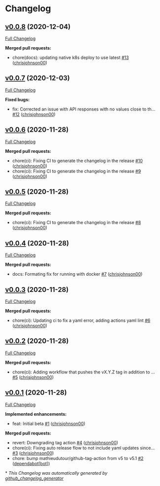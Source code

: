 # Changelog

## [v0.0.8](https://github.com/chrisjohnson00/solaredge-prometheus-exporter/tree/v0.0.8) (2020-12-04)

[Full Changelog](https://github.com/chrisjohnson00/solaredge-prometheus-exporter/compare/v0.0.7...v0.0.8)

**Merged pull requests:**

- chore\(docs\): updating native k8s deploy to use latest [\#13](https://github.com/chrisjohnson00/solaredge-prometheus-exporter/pull/13) ([chrisjohnson00](https://github.com/chrisjohnson00))

## [v0.0.7](https://github.com/chrisjohnson00/solaredge-prometheus-exporter/tree/v0.0.7) (2020-12-03)

[Full Changelog](https://github.com/chrisjohnson00/solaredge-prometheus-exporter/compare/v0.0.6...v0.0.7)

**Fixed bugs:**

- fix: Corrected an issue with API responses with no values close to th… [\#12](https://github.com/chrisjohnson00/solaredge-prometheus-exporter/pull/12) ([chrisjohnson00](https://github.com/chrisjohnson00))

## [v0.0.6](https://github.com/chrisjohnson00/solaredge-prometheus-exporter/tree/v0.0.6) (2020-11-28)

[Full Changelog](https://github.com/chrisjohnson00/solaredge-prometheus-exporter/compare/v0.0.5...v0.0.6)

**Merged pull requests:**

- chore\(ci\): Fixing CI to generate the changelog in the release [\#10](https://github.com/chrisjohnson00/solaredge-prometheus-exporter/pull/10) ([chrisjohnson00](https://github.com/chrisjohnson00))
- chore\(ci\): Fixing CI to generate the changelog in the release [\#9](https://github.com/chrisjohnson00/solaredge-prometheus-exporter/pull/9) ([chrisjohnson00](https://github.com/chrisjohnson00))

## [v0.0.5](https://github.com/chrisjohnson00/solaredge-prometheus-exporter/tree/v0.0.5) (2020-11-28)

[Full Changelog](https://github.com/chrisjohnson00/solaredge-prometheus-exporter/compare/v0.0.4...v0.0.5)

**Merged pull requests:**

- chore\(ci\): Fixing CI to generate the changelog in the release [\#8](https://github.com/chrisjohnson00/solaredge-prometheus-exporter/pull/8) ([chrisjohnson00](https://github.com/chrisjohnson00))

## [v0.0.4](https://github.com/chrisjohnson00/solaredge-prometheus-exporter/tree/v0.0.4) (2020-11-28)

[Full Changelog](https://github.com/chrisjohnson00/solaredge-prometheus-exporter/compare/v0.0.3...v0.0.4)

**Merged pull requests:**

- docs: Formating fix for running with docker [\#7](https://github.com/chrisjohnson00/solaredge-prometheus-exporter/pull/7) ([chrisjohnson00](https://github.com/chrisjohnson00))

## [v0.0.3](https://github.com/chrisjohnson00/solaredge-prometheus-exporter/tree/v0.0.3) (2020-11-28)

[Full Changelog](https://github.com/chrisjohnson00/solaredge-prometheus-exporter/compare/v0.0.2...v0.0.3)

**Merged pull requests:**

- chore\(ci\): Updating ci to fix a yaml error, adding actions yaml lint [\#6](https://github.com/chrisjohnson00/solaredge-prometheus-exporter/pull/6) ([chrisjohnson00](https://github.com/chrisjohnson00))

## [v0.0.2](https://github.com/chrisjohnson00/solaredge-prometheus-exporter/tree/v0.0.2) (2020-11-28)

[Full Changelog](https://github.com/chrisjohnson00/solaredge-prometheus-exporter/compare/v0.0.1...v0.0.2)

**Merged pull requests:**

- chore\(ci\): Adding workflow that pushes the vX.Y.Z tag in addition to … [\#5](https://github.com/chrisjohnson00/solaredge-prometheus-exporter/pull/5) ([chrisjohnson00](https://github.com/chrisjohnson00))

## [v0.0.1](https://github.com/chrisjohnson00/solaredge-prometheus-exporter/tree/v0.0.1) (2020-11-28)

[Full Changelog](https://github.com/chrisjohnson00/solaredge-prometheus-exporter/compare/b0c72149d12ec96391ca150e8100420bb4067092...v0.0.1)

**Implemented enhancements:**

- feat: Initial beta [\#1](https://github.com/chrisjohnson00/solaredge-prometheus-exporter/pull/1) ([chrisjohnson00](https://github.com/chrisjohnson00))

**Merged pull requests:**

- revert: Downgrading tag action [\#4](https://github.com/chrisjohnson00/solaredge-prometheus-exporter/pull/4) ([chrisjohnson00](https://github.com/chrisjohnson00))
- chore\(ci\): Fixing auto release flow to not include yaml updates since… [\#3](https://github.com/chrisjohnson00/solaredge-prometheus-exporter/pull/3) ([chrisjohnson00](https://github.com/chrisjohnson00))
- chore: bump mathieudutour/github-tag-action from v5 to v5.1 [\#2](https://github.com/chrisjohnson00/solaredge-prometheus-exporter/pull/2) ([dependabot[bot]](https://github.com/apps/dependabot))



\* *This Changelog was automatically generated by [github_changelog_generator](https://github.com/github-changelog-generator/github-changelog-generator)*
